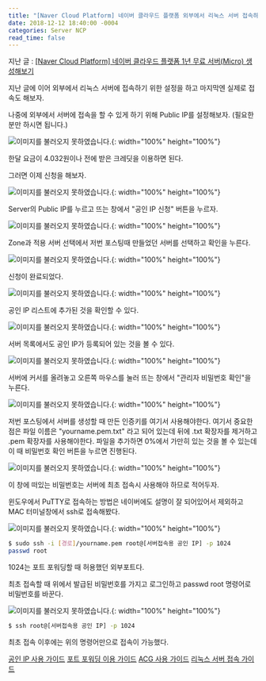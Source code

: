 ```yaml
---
title: "[Naver Cloud Platform] 네이버 클라우드 플랫폼 외부에서 리눅스 서버 접속하기"
date: 2018-12-12 18:40:00 -0004
categories: Server NCP
read_time: false
---
```


지난 글 : [[Naver Cloud Platform] 네이버 클라우드 플랫폼 1년 무료 서버(Micro) 생성해보기](https://enirobot.github.io/server/ncp/first-post/)

지난 글에 이어 외부에서 리눅스 서버에 접속하기 위한 설정을 하고 마지막엔 실제로 접속도 해보자.

나중에 외부에서 서버에 접속을 할 수 있게 하기 위해 Public IP를 설정해보자. (필요한 분만 하시면 됩니다.)

![이미지를 불러오지 못하였습니다.](/images/20181212/1.png){: width="100%" height="100%"}

한달 요금이 4.032원이나 전에 받은 크레딧을 이용하면 된다.

그러면 이제 신청을 해보자.

![이미지를 불러오지 못하였습니다.](/images/20181212/2.png){: width="100%" height="100%"}

Server의 Public IP를 누르고 뜨는 창에서 "공인 IP 신청" 버튼을 누르자.

![이미지를 불러오지 못하였습니다.](/images/20181212/3.png){: width="100%" height="100%"}

Zone과 적용 서버 선택에서 저번 포스팅때 만들었던 서버를 선택하고 확인을 누른다.

![이미지를 불러오지 못하였습니다.](/images/20181212/4.png){: width="100%" height="100%"}

신청이 완료되었다.

![이미지를 불러오지 못하였습니다.](/images/20181212/5.png){: width="100%" height="100%"}

공인 IP 리스트에 추가된 것을 확인할 수 있다.

![이미지를 불러오지 못하였습니다.](/images/20181212/6.png){: width="100%" height="100%"}

서버 목록에서도 공인 IP가 등록되어 있는 것을 볼 수 있다.

![이미지를 불러오지 못하였습니다.](/images/20181212/7.png){: width="100%" height="100%"}

서버에 커서를 올려놓고 오른쪽 마우스를 눌러 뜨는 창에서 "관리자 비밀번호 확인"을 누른다.

![이미지를 불러오지 못하였습니다.](/images/20181212/8.png){: width="100%" height="100%"}

저번 포스팅에서 서버를 생성할 때 만든 인증키를 여기서 사용해야한다. 여기서 중요한 점은 파일 이름은 "yourname.pem.txt" 라고 되어 있는데 뒤에 .txt 확장자를 제거하고 .pem 확장자를 사용해야한다. 파일을 추가하면 0%에서 가만히 있는 것을 볼 수 있는데 이 때 비밀번호 확인 버튼을 누르면 진행된다.

![이미지를 불러오지 못하였습니다.](/images/20181212/9.png){: width="100%" height="100%"}

이 창에 떠있는 비밀번호는 서버에 최초 접속시 사용해야 하므로 적어두자.

윈도우에서 PuTTY로 접속하는 방법은 네이버에도 설명이 잘 되어있어서 제외하고 MAC 터미널창에서 ssh로 접속해봤다.

![이미지를 불러오지 못하였습니다.](/images/20181212/10.png){: width="100%" height="100%"}

```bash
$ sudo ssh -i [경로]/yourname.pem root@[서버접속용 공인 IP] -p 1024
passwd root
```

1024는 포트 포워딩할 때 허용했던 외부포트다.

최초 접속할 때 위에서 발급된 비밀번호를 가지고 로그인하고 passwd root 명령어로 비밀번호를 바꾼다.

![이미지를 불러오지 못하였습니다.](/images/20181212/11.png){: width="100%" height="100%"}

```bash
$ ssh root@[서버접속용 공인 IP] -p 1024
```

최초 접속 이후에는 위의 명령어만으로 접속이 가능했다.

[공인 IP 사용 가이드](http://docs.ncloud.com/ko/compute/compute-2-1-v2.html)
[포트 포워딩 이용 가이드](http://docs.ncloud.com/ko/compute/compute-2-2-v2.html)
[ACG 사용 가이드](http://docs.ncloud.com/ko/compute/compute-2-3.html)
[리눅스 서버 접속 가이드](http://docs.ncloud.com/ko/compute/compute-3-1-v2.html)
